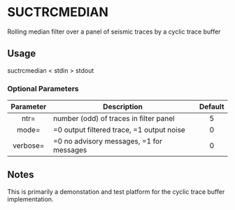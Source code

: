 # SUCTRCMEDIAN 
Rolling median filter over a panel of seismic traces by a cyclic trace buffer 
 
## Usage 
   suctrcmedian < stdin > stdout 
 
### Optional Parameters 
| Parameter | Description                                     | Default       |
|:---------:| ----------------------------------------------- |:-------------:|
| ntr=      | number (odd) of traces in filter panel          | 5             |
| mode=     | =0 output filtered trace, =1 output noise       | 0             |
| verbose=  | =0 no advisory messages, =1 for messages        | 0             |
 
## Notes 
This is primarily a demonstation and test platform for the cyclic trace buffer implementation. 
 
